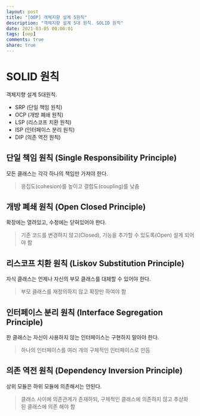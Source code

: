 ```yaml
---
layout: post
title: "[OOP] 객체지향 설계 5원칙"
description: "객체지향 설계 5대 원칙. SOLID 원칙"
date: 2021-03-05 00:00:01
tags: [oop]
comments: true
share: true
---
```




# SOLID 원칙

객체지향 설계 5대원칙.

- SRP (단일 책임 원칙)
- OCP (개방 폐쇄 원칙)
- LSP (리스코프 치환 원칙)
- ISP (인터페이스 분리 원칙)
- DIP (의존 역전 원칙)



## 단일 책임 원칙 (Single Responsibility Principle)

모든 클래스는 각각 하나의 책임만 가져야 한다.

> 응집도(cohesion)를 높이고 결합도(coupling)를 낮춤



## 개방 폐쇄 원칙 (Open Closed Principle)

확장에는 열려있고, 수정에는 닫혀있어야 한다.

> 기존 코드를 변경하지 않고(Closed), 기능을 추가할 수 있도록(Open) 설계 되어야 함



## 리스코프 치환 원칙 (Liskov Substitution Principle)

자식 클래스는 언제나 자신의 부모 클래스를 대체할 수 있어야 한다.

> 부모 클래스를 재정의하지 않고 확장만 하여야 함



## 인터페이스 분리 원칙 (Interface Segregation Principle)

한 클래스는 자신이 사용하지 않는 인터페이스는 구현하지 말아야 한다.

> 하나의 인터페이스를 여러 개의 구체적인 인터페이스로 만듬



## 의존 역전 원칙 (Dependency Inversion Principle)

상위 모듈은 하위 모듈에 의존해서는 안된다.

> 클래스 사이에 의존관계가 존재하되, 구체적인 클래스에 의존하지 않고 추상화 된 클래스에 의존 해야 함